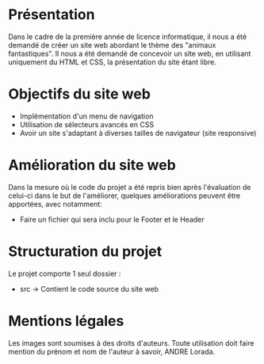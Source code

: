 # Présentation

Dans le cadre de la première année de licence informatique, il nous a été demandé de créer un site web abordant le thème des "animaux fantastiques". Il nous a été demandé de concevoir un site web, en utilisant uniquement du HTML et CSS, la présentation du site étant libre.

# Objectifs du site web

- Implémentation d'un menu de navigation
- Utilisation de sélecteurs avancés en CSS
- Avoir un site s'adaptant à diverses tailles de navigateur (site responsive)

# Amélioration du site web

Dans la mesure où le code du projet a été repris bien après l'évaluation de celui-ci dans le but de l'améliorer, quelques améliorations peuvent être apportées, avec notamment:

- Faire un fichier qui sera inclu pour le Footer et le Header

# Structuration du projet

Le projet comporte 1 seul dossier :
- src → Contient le code source du site web

# Mentions légales

Les images sont soumises à des droits d'auteurs. Toute utilisation doit faire mention du prénom et nom de l'auteur à savoir, ANDRE Lorada.

